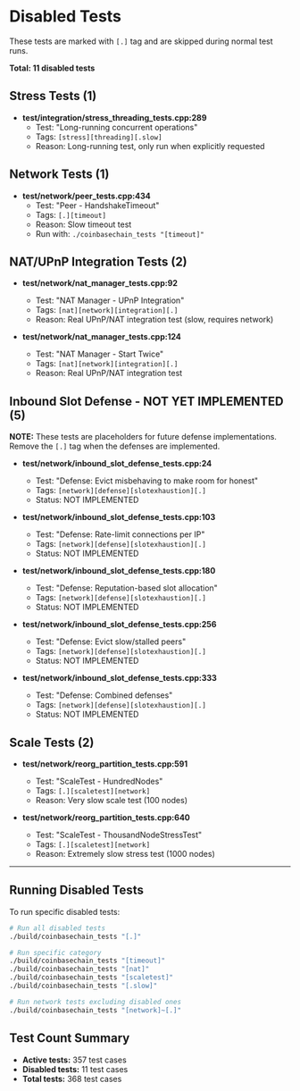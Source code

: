 # Disabled Tests

These tests are marked with `[.]` tag and are skipped during normal test runs.

**Total: 11 disabled tests**

## Stress Tests (1)

- **test/integration/stress_threading_tests.cpp:289**
  - Test: "Long-running concurrent operations"
  - Tags: `[stress][threading][.slow]`
  - Reason: Long-running test, only run when explicitly requested

## Network Tests (1)

- **test/network/peer_tests.cpp:434**
  - Test: "Peer - HandshakeTimeout"
  - Tags: `[.][timeout]`
  - Reason: Slow timeout test
  - Run with: `./coinbasechain_tests "[timeout]"`

## NAT/UPnP Integration Tests (2)

- **test/network/nat_manager_tests.cpp:92**
  - Test: "NAT Manager - UPnP Integration"
  - Tags: `[nat][network][integration][.]`
  - Reason: Real UPnP/NAT integration test (slow, requires network)

- **test/network/nat_manager_tests.cpp:124**
  - Test: "NAT Manager - Start Twice"
  - Tags: `[nat][network][integration][.]`
  - Reason: Real UPnP/NAT integration test

## Inbound Slot Defense - NOT YET IMPLEMENTED (5)

**NOTE:** These tests are placeholders for future defense implementations.
Remove the `[.]` tag when the defenses are implemented.

- **test/network/inbound_slot_defense_tests.cpp:24**
  - Test: "Defense: Evict misbehaving to make room for honest"
  - Tags: `[network][defense][slotexhaustion][.]`
  - Status: NOT IMPLEMENTED

- **test/network/inbound_slot_defense_tests.cpp:103**
  - Test: "Defense: Rate-limit connections per IP"
  - Tags: `[network][defense][slotexhaustion][.]`
  - Status: NOT IMPLEMENTED

- **test/network/inbound_slot_defense_tests.cpp:180**
  - Test: "Defense: Reputation-based slot allocation"
  - Tags: `[network][defense][slotexhaustion][.]`
  - Status: NOT IMPLEMENTED

- **test/network/inbound_slot_defense_tests.cpp:256**
  - Test: "Defense: Evict slow/stalled peers"
  - Tags: `[network][defense][slotexhaustion][.]`
  - Status: NOT IMPLEMENTED

- **test/network/inbound_slot_defense_tests.cpp:333**
  - Test: "Defense: Combined defenses"
  - Tags: `[network][defense][slotexhaustion][.]`
  - Status: NOT IMPLEMENTED

## Scale Tests (2)

- **test/network/reorg_partition_tests.cpp:591**
  - Test: "ScaleTest - HundredNodes"
  - Tags: `[.][scaletest][network]`
  - Reason: Very slow scale test (100 nodes)

- **test/network/reorg_partition_tests.cpp:640**
  - Test: "ScaleTest - ThousandNodeStressTest"
  - Tags: `[.][scaletest][network]`
  - Reason: Extremely slow stress test (1000 nodes)

---

## Running Disabled Tests

To run specific disabled tests:

```bash
# Run all disabled tests
./build/coinbasechain_tests "[.]"

# Run specific category
./build/coinbasechain_tests "[timeout]"
./build/coinbasechain_tests "[nat]"
./build/coinbasechain_tests "[scaletest]"
./build/coinbasechain_tests "[.slow]"

# Run network tests excluding disabled ones
./build/coinbasechain_tests "[network]~[.]"
```

## Test Count Summary

- **Active tests:** 357 test cases
- **Disabled tests:** 11 test cases
- **Total tests:** 368 test cases
